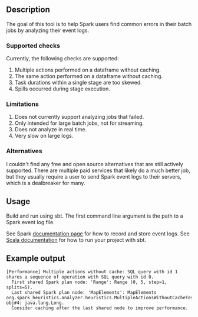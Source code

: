 ## Description

The goal of this tool is to help Spark users find common errors in their batch jobs by analyzing their event logs.

### Supported checks

Currently, the following checks are supported:

1. Multiple actions performed on a dataframe without caching.
2. The same action performed on a dataframe without caching.
3. Task durations within a single stage are too skewed.
4. Spills occurred during stage execution.

### Limitations

1. Does not currently support analyzing jobs that failed.
2. Only intended for large batch jobs, not for streaming.
3. Does not analyze in real time.
4. Very slow on large logs.

### Alternatives

I couldn't find any free and open source alternatives that are still actively supported. There are multiple paid services that likely do a much better job, but they usually require a user to send Spark event logs to their servers, which is a dealbreaker for many.

## Usage

Build and run using sbt. The first command line argument is the path to a Spark event log file.

See Spark [documentation page](https://spark.apache.org/docs/latest/monitoring.html#viewing-after-the-fact) for how to record and store event logs.
See [Scala documentation](https://docs.scala-lang.org/getting-started/sbt-track/getting-started-with-scala-and-sbt-on-the-command-line.html#running-the-project) for how to run your project with sbt.

## Example output

```
[Performance] Multiple actions without cache: SQL query with id 1 shares a sequence of operation with SQL query with id 0.
  First shared Spark plan node: 'Range': Range (0, 5, step=1, splits=5).
  Last shared Spark plan node: 'MapElements': MapElements org.spark_heuristics.analyzer.heuristics.MultipleActionsWithoutCacheTest$$Lambda$1481/0x000001de6cac3398@558575fe, obj#4: java.lang.Long.
  Consider caching after the last shared node to improve performance.
```
